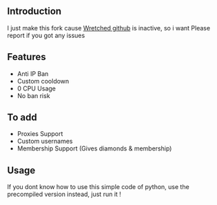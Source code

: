 ## Introduction
I just make this fork cause [Wretched github](https://github.com/Wretchedjungle/) is inactive, so i want
Please report if you got any issues 


## Features
- Anti IP Ban
- Custom cooldown
- 0 CPU Usage
- No ban risk

## To add
- Proxies Support
- Custom usernames
- Membership Support (Gives diamonds & membership)

## Usage
If you dont know how to use this simple code of python, use the precompiled version
instead, just run it !



